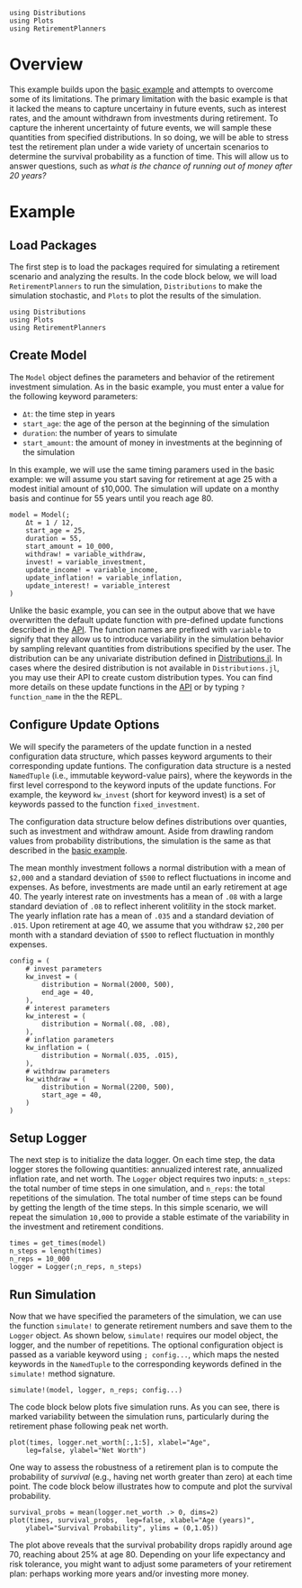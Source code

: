 ```@setup intermediate
using Distributions
using Plots
using RetirementPlanners
```
# Overview

This example builds upon the [basic example](basic_example.md) and attempts to overcome some of its limitations. The primary limitation with the basic example is that it lacked the means to capture uncertainy in future events, such as interest rates, and the amount withdrawn from investments during retirement. To capture the inherent uncertainty of future events, we will sample these quantities from specified distributions. In so doing, we will be able to stress test the retirement plan under a wide variety of uncertain scenarios to determine the survival probability as a function of time. This will allow us to answer questions, such as *what is the chance of running out of money after 20 years?*

# Example 

## Load Packages

The first step is to load the packages required for simulating a retirement scenario and analyzing the results. In the code block below, we will load `RetirementPlanners` to run the simulation, `Distributions` to make the simulation stochastic, and `Plots` to plot the results of the simulation. 

```@example intermediate
using Distributions 
using Plots
using RetirementPlanners
```

## Create Model

The `Model` object defines the parameters and behavior of the retirement investment simulation. As in the basic example, you must enter a value for the following keyword parameters:

- `Δt`: the time step in years 
- `start_age`: the age of the person at the beginning of the simulation
- `duration`: the number of years to simulate
- `start_amount`: the amount of money in investments at the beginning of the simulation

In this example, we will use the same timing paramers used in the basic example: we will assume you start saving for retirement at age 25 with a modest initial amount of `$`10,000. The simulation will update on a monthy basis and continue for 55 years until you reach age 80. 

```@example intermediate 
model = Model(;
    Δt = 1 / 12,
    start_age = 25,
    duration = 55,
    start_amount = 10_000,
    withdraw! = variable_withdraw,
    invest! = variable_investment,
    update_income! = variable_income,
    update_inflation! = variable_inflation,
    update_interest! = variable_interest 
)
```

Unlike the basic example, you can see in the output above that we have overwritten the default update function with pre-defined update functions described in the [API](api.md). The function names are prefixed with `variable` to signify that they allow us to introduce variability in the simulation behavior by sampling relevant quantities from distributions specified by the user. The distribution can be any univariate distribution defined in [Distributions.jl](https://juliastats.org/Distributions.jl/stable/). In cases where the desired distribution is not available in `Distributions.jl`, you may use their API to create custom distribution types. You can find more details on these update functions in the [API](api.md)
or by typing `? function_name` in the the REPL. 

## Configure Update Options

We will specify the parameters of the update function in a nested configuration data structure, which passes keyword arguments to their corresponding update funtions. The configuration data structure is a nested `NamedTuple` (i.e., immutable keyword-value pairs), where the keywords in the first level correspond to the keyword inputs of the update functions. For example, the keyword `kw_invest` (short for keyword invest) is a set of keywords passed to the function `fixed_investment`.

The configuration data structure below defines distributions over quanties, such as investment and withdraw amount. Aside from drawling random values from probability distributions, the simulation is the same as that described in the [basic example](basic_example.md).

 The mean monthly investment follows a normal distribution with a mean of `$2,000` and a standard deviation of `$500` to reflect fluctuations in income and expenses. As before, investments are made until an early retirement at age 40. The yearly interest rate on investments has a mean of `.08` with a large standard deviation of `.08` to reflect inherent volitility in the stock market. The yearly inflation rate has a mean of `.035` and a standard deviation of `.015`. Upon retirement at age 40, we assume that you withdraw `$2,200` per month with a standard deviation of `$500` to reflect fluctuation in monthly expenses. 

```@example intermediate 
config = (
    # invest parameters
    kw_invest = (
        distribution = Normal(2000, 500),
        end_age = 40,
    ),
    # interest parameters
    kw_interest = (
        distribution = Normal(.08, .08),
    ),
    # inflation parameters
    kw_inflation = (
        distribution = Normal(.035, .015),
    ),
    # withdraw parameters 
    kw_withdraw = (
        distribution = Normal(2200, 500),
        start_age = 40,
    )
)
```
## Setup Logger

The next step is to initialize the data logger. On each time step, the data logger stores the following quantities: annualized interest rate, annualized inflation rate, and net worth. The `Logger` object requires two inputs: `n_steps`: the total number of time steps in one simulation, and `n_reps`: the total repetitions of the simulation. The total number of time steps can be found by getting the length of the time steps. In this simple scenario, we will repeat the simulation `10,000` to provide a stable estimate of the variability in the investment and retirement conditions. 

```@example intermediate 
times = get_times(model)
n_steps = length(times)
n_reps = 10_000
logger = Logger(;n_reps, n_steps)
```

## Run Simulation

Now that we have specified the parameters of the simulation, we can use the function `simulate!` to generate retirement numbers and save them to the `Logger` object. As shown below, `simulate!` requires our model object, the logger, and the number of repetitions. The optional configuration object is passed as a variable keyword using `; config...`, which maps the nested keywords in the `NamedTuple` to the corresponding keywords defined in the `simulate!` method signature. 

```@example intermediate
simulate!(model, logger, n_reps; config...)
```

The code block below plots five simulation runs. As you can see, there is marked variability between the simulation runs, particularly during the retirement phase following peak net worth. 

```@example intermediate 
plot(times, logger.net_worth[:,1:5], xlabel="Age", 
    leg=false, ylabel="Net Worth")
```
One way to assess the robustness of a retirement plan is to compute the probability of *survival* (e.g., having net worth greater than zero) at each time point. The code block below illustrates how to compute and plot the survival probability.

```@example intermediate
survival_probs = mean(logger.net_worth .> 0, dims=2)
plot(times, survival_probs,  leg=false, xlabel="Age (years)", 
    ylabel="Survival Probability", ylims = (0,1.05))
```
The plot above reveals that the survival probability drops rapidly around age 70, reaching about 25% at age 80. Depending on your life expectancy and risk tolerance, you might want to adjust some parameters of your retirement plan: perhaps working more years and/or investing more money.